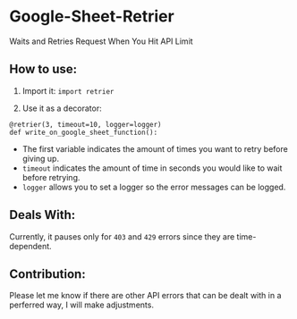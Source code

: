 # Google-Sheet-Retrier
Waits and Retries Request When You Hit API Limit

## How to use:
1. Import it:
`import retrier`

2. Use it as a decorator:
~~~
@retrier(3, timeout=10, logger=logger)
def write_on_google_sheet_function():
~~~
* The first variable indicates the amount of times you want to retry before giving up.
* `timeout` indicates the amount of time in seconds you would like to wait before retrying.
* `logger` allows you to set a logger so the error messages can be logged.

## Deals With:
Currently, it pauses only for `403` and `429` errors since they are time-dependent.

## Contribution:
Please let me know if there are other API errors that can be dealt with in a perferred way, I will make adjustments.
